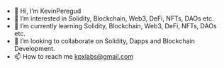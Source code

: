 - 👋 Hi, I’m KevinPeregud
- 👀 I’m interested in Solidity, Blockchain, Web3, DeFi, NFTs, DAOs etc.
- 🌱 I’m currently learning Solidity, Blockchain, Web3, DeFi, NFTs, DAOs etc.
- 💞️ I’m looking to collaborate on Solidity, Dapps and Blockchain Development.
- 📫 How to reach me kpxlabs@gmail.com

<!---
KevinPeregud/KevinPeregud is a ✨ special ✨ repository because its `README.md` (this file) appears on your GitHub profile.
You can click the Preview link to take a look at your changes.
--->
